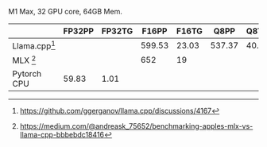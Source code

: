 

M1 Max, 32 GPU core, 64GB Mem.


|           | FP32PP   | FP32TG | F16PP | F16TG  | Q8PP  | Q8TG | Q4PP  | Q4TG |
|-----------|----------|--------|-------|--------|-------|------|-------|------|
|Llama.cpp[^1]  |      |        | 599.53|  23.03 |537.37 | 40.2 | 530.06| 61.19|
|MLX [^2]   |          |        | 652   |  19    |       |      |  438  |   31 |
|Pytorch CPU| 59.83    |  1.01  |       |        |       |      |       |      |

[^1]: https://github.com/ggerganov/llama.cpp/discussions/4167
[^2]: https://medium.com/@andreask_75652/benchmarking-apples-mlx-vs-llama-cpp-bbbebdc18416